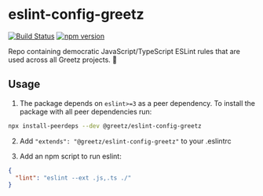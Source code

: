 # eslint-config-greetz
[![Build Status](https://github.com/GreetzNL/eslint-config-greetz/workflows/Build%20&%20Publish/badge.svg)](https://github.com/GreetzNL/eslint-config-greetz/workflows/Build%20&%20Publish)
[![npm version](https://badge.fury.io/js/%40greetz%2Feslint-config-greetz.svg)](https://badge.fury.io/js/%40greetz%2Feslint-config-greetz)

Repo containing democratic JavaScript/TypeScript ESLint rules that are used across all Greetz projects. 🙌

## Usage

1. The package depends on `eslint>=3` as a peer dependency. To install the package with all peer dependencies run:

```sh
npx install-peerdeps --dev @greetz/eslint-config-greetz
```

2. Add `"extends": "@greetz/eslint-config-greetz"` to your .eslintrc

3. Add an npm script to run eslint:

```json
{
  "lint": "eslint --ext .js,.ts ./"
}
